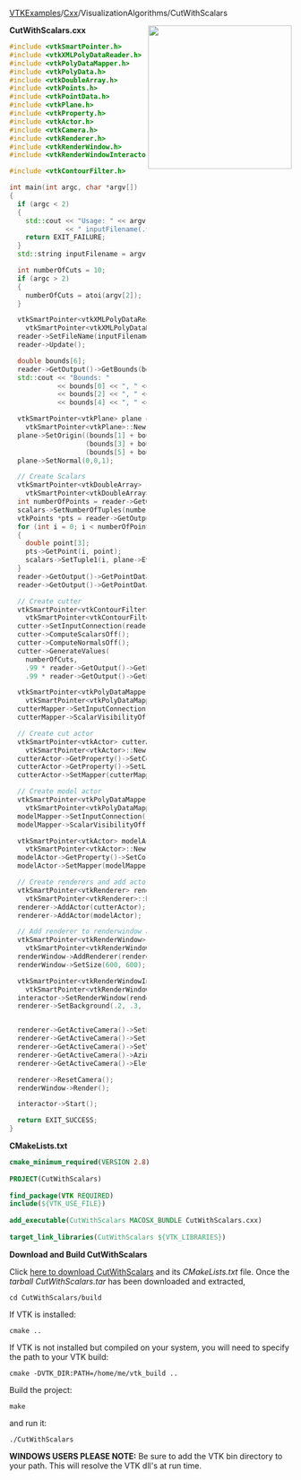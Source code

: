 [VTKExamples](/index/)/[Cxx](/Cxx)/VisualizationAlgorithms/CutWithScalars

<img align="right" src="https://github.com/lorensen/VTKExamples/blob/gh-pages/Testing/Baseline/VisualizationAlgorithms/TestCutWithScalars.png?raw=true" width="256" />

**CutWithScalars.cxx**
```c++
#include <vtkSmartPointer.h>
#include <vtkXMLPolyDataReader.h>
#include <vtkPolyDataMapper.h>
#include <vtkPolyData.h>
#include <vtkDoubleArray.h>
#include <vtkPoints.h>
#include <vtkPointData.h>
#include <vtkPlane.h>
#include <vtkProperty.h>
#include <vtkActor.h>
#include <vtkCamera.h>
#include <vtkRenderer.h>
#include <vtkRenderWindow.h>
#include <vtkRenderWindowInteractor.h>

#include <vtkContourFilter.h>

int main(int argc, char *argv[])
{
  if (argc < 2)
  {
    std::cout << "Usage: " << argv[0]
              << " inputFilename(.vtp) [numberOfCuts]" << std::endl;
    return EXIT_FAILURE;
  }
  std::string inputFilename = argv[1];

  int numberOfCuts = 10;
  if (argc > 2)
  {
    numberOfCuts = atoi(argv[2]);
  }

  vtkSmartPointer<vtkXMLPolyDataReader> reader =
    vtkSmartPointer<vtkXMLPolyDataReader>::New();
  reader->SetFileName(inputFilename.c_str());
  reader->Update();

  double bounds[6];
  reader->GetOutput()->GetBounds(bounds);
  std::cout << "Bounds: "
            << bounds[0] << ", " << bounds[1] << " "
            << bounds[2] << ", " << bounds[3] << " "
            << bounds[4] << ", " << bounds[5] << std::endl;

  vtkSmartPointer<vtkPlane> plane =
    vtkSmartPointer<vtkPlane>::New();
  plane->SetOrigin((bounds[1] + bounds[0]) / 2.0,
                   (bounds[3] + bounds[2]) / 2.0,
                   (bounds[5] + bounds[4]) / 2.0);
  plane->SetNormal(0,0,1);

  // Create Scalars
  vtkSmartPointer<vtkDoubleArray> scalars =
    vtkSmartPointer<vtkDoubleArray>::New();
  int numberOfPoints = reader->GetOutput()->GetNumberOfPoints();
  scalars->SetNumberOfTuples(numberOfPoints);
  vtkPoints *pts = reader->GetOutput()->GetPoints();
  for (int i = 0; i < numberOfPoints; ++i)
  {
    double point[3];
    pts->GetPoint(i, point);
    scalars->SetTuple1(i, plane->EvaluateFunction(point));
  }
  reader->GetOutput()->GetPointData()->SetScalars(scalars);
  reader->GetOutput()->GetPointData()->GetScalars()->GetRange();

  // Create cutter
  vtkSmartPointer<vtkContourFilter> cutter =
    vtkSmartPointer<vtkContourFilter>::New();
  cutter->SetInputConnection(reader->GetOutputPort());
  cutter->ComputeScalarsOff();
  cutter->ComputeNormalsOff();
  cutter->GenerateValues(
    numberOfCuts,
    .99 * reader->GetOutput()->GetPointData()->GetScalars()->GetRange()[0],
    .99 * reader->GetOutput()->GetPointData()->GetScalars()->GetRange()[1]);

  vtkSmartPointer<vtkPolyDataMapper> cutterMapper =
    vtkSmartPointer<vtkPolyDataMapper>::New();
  cutterMapper->SetInputConnection( cutter->GetOutputPort());
  cutterMapper->ScalarVisibilityOff();

  // Create cut actor
  vtkSmartPointer<vtkActor> cutterActor =
    vtkSmartPointer<vtkActor>::New();
  cutterActor->GetProperty()->SetColor(1.0,1,0);
  cutterActor->GetProperty()->SetLineWidth(2);
  cutterActor->SetMapper(cutterMapper);

  // Create model actor
  vtkSmartPointer<vtkPolyDataMapper> modelMapper =
    vtkSmartPointer<vtkPolyDataMapper>::New();
  modelMapper->SetInputConnection( reader->GetOutputPort());
  modelMapper->ScalarVisibilityOff();

  vtkSmartPointer<vtkActor> modelActor =
    vtkSmartPointer<vtkActor>::New();
  modelActor->GetProperty()->SetColor(0.5,1,0.5);
  modelActor->SetMapper(modelMapper);

  // Create renderers and add actors of plane and model
  vtkSmartPointer<vtkRenderer> renderer =
    vtkSmartPointer<vtkRenderer>::New();
  renderer->AddActor(cutterActor);
  renderer->AddActor(modelActor);

  // Add renderer to renderwindow and render
  vtkSmartPointer<vtkRenderWindow> renderWindow =
    vtkSmartPointer<vtkRenderWindow>::New();
  renderWindow->AddRenderer(renderer);
  renderWindow->SetSize(600, 600);

  vtkSmartPointer<vtkRenderWindowInteractor> interactor =
    vtkSmartPointer<vtkRenderWindowInteractor>::New();
  interactor->SetRenderWindow(renderWindow);
  renderer->SetBackground(.2, .3, .4);


  renderer->GetActiveCamera()->SetPosition(0, -1, 0);
  renderer->GetActiveCamera()->SetFocalPoint(0, 0, 0);
  renderer->GetActiveCamera()->SetViewUp(0, 0, 1);
  renderer->GetActiveCamera()->Azimuth(30);
  renderer->GetActiveCamera()->Elevation(30);

  renderer->ResetCamera();
  renderWindow->Render();

  interactor->Start();

  return EXIT_SUCCESS;
}
```
**CMakeLists.txt**
```cmake
cmake_minimum_required(VERSION 2.8)
 
PROJECT(CutWithScalars)
 
find_package(VTK REQUIRED)
include(${VTK_USE_FILE})
 
add_executable(CutWithScalars MACOSX_BUNDLE CutWithScalars.cxx)
 
target_link_libraries(CutWithScalars ${VTK_LIBRARIES})
```

**Download and Build CutWithScalars**

Click [here to download CutWithScalars](https://github.com/lorensen/VTKWikiExamplesTarballs/raw/master/CutWithScalars.tar) and its *CMakeLists.txt* file.
Once the *tarball CutWithScalars.tar* has been downloaded and extracted,
```
cd CutWithScalars/build 
```
If VTK is installed:
```
cmake ..
```
If VTK is not installed but compiled on your system, you will need to specify the path to your VTK build:
```
cmake -DVTK_DIR:PATH=/home/me/vtk_build ..
```
Build the project:
```
make
```
and run it:
```
./CutWithScalars
```
**WINDOWS USERS PLEASE NOTE:** Be sure to add the VTK bin directory to your path. This will resolve the VTK dll's at run time.

